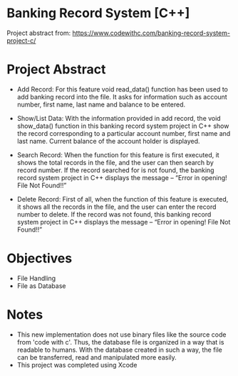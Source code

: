 # Banking Record System [C++]

Project abstract from: https://www.codewithc.com/banking-record-system-project-c/ 

# Project Abstract

- Add Record:
For this feature void read_data() function has been used to add banking record into the file. It asks for information such as account number, first name, last name and balance to be entered.

- Show/List Data:
With the information provided in add record, the void show_data() function in this banking record system project in C++ show the record corresponding to a particular account number, first name and last name. Current balance of the account holder is displayed.

- Search Record:
When the function for this feature is first executed, it shows the total records in the file, and the user can then search by record number. If the record searched for is not found, the banking record system project in C++ displays the message – “Error in opening! File Not Found!!”

- Delete Record:
First of all, when the function of this feature is executed, it shows all the records in the file, and the user can enter the record number to delete. If the record was not found, this banking record system project in C++ displays the message – “Error in opening! File Not Found!!”

# Objectives

- File Handling
- File as Database 

# Notes

- This new implementation does not use binary files like the source code from 'code with c'. Thus, the database file is organized in a way that is readable to humans. With the database created in such a way, the file can be transferred, read and manipulated more easily.
- This project was completed using Xcode

